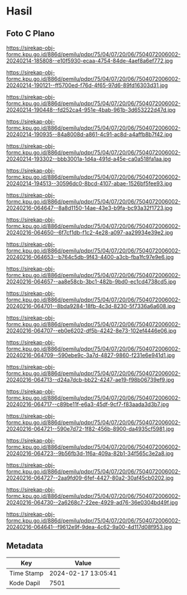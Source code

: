 # Hasil

## Foto C Plano

https://sirekap-obj-formc.kpu.go.id/886d/pemilu/pdpr/75/04/07/20/06/7504072006002-20240214-185808--e10f5930-ecaa-4754-84de-4aef8a6ef772.jpg

https://sirekap-obj-formc.kpu.go.id/886d/pemilu/pdpr/75/04/07/20/06/7504072006002-20240214-190121--ff5700ed-f76d-4f65-97d6-89fd16303d31.jpg

https://sirekap-obj-formc.kpu.go.id/886d/pemilu/pdpr/75/04/07/20/06/7504072006002-20240214-190448--fd252ca4-951e-4bab-961b-3d653222d47d.jpg

https://sirekap-obj-formc.kpu.go.id/886d/pemilu/pdpr/75/04/07/20/06/7504072006002-20240214-190935--84a8008d-a861-4c91-ac8d-a4affb8b7f42.jpg

https://sirekap-obj-formc.kpu.go.id/886d/pemilu/pdpr/75/04/07/20/06/7504072006002-20240214-193302--bbb3001a-1d4a-491d-a45e-ca0a518fa1aa.jpg

https://sirekap-obj-formc.kpu.go.id/886d/pemilu/pdpr/75/04/07/20/06/7504072006002-20240214-194513--30596dc0-8bcd-4107-abae-1526bf5fee93.jpg

https://sirekap-obj-formc.kpu.go.id/886d/pemilu/pdpr/75/04/07/20/06/7504072006002-20240216-064647--8a8d1150-14ae-43e3-b9fa-bc93a32f1723.jpg

https://sirekap-obj-formc.kpu.go.id/886d/pemilu/pdpr/75/04/07/20/06/7504072006002-20240216-064650--6f7cf1db-f1c2-4e28-a097-aa29934e39e2.jpg

https://sirekap-obj-formc.kpu.go.id/886d/pemilu/pdpr/75/04/07/20/06/7504072006002-20240216-064653--b764c5db-9f43-4400-a3cb-fba1fc97e9e6.jpg

https://sirekap-obj-formc.kpu.go.id/886d/pemilu/pdpr/75/04/07/20/06/7504072006002-20240216-064657--aa8e58cb-3bc1-482b-9bd0-ec1cd4738cd5.jpg

https://sirekap-obj-formc.kpu.go.id/886d/pemilu/pdpr/75/04/07/20/06/7504072006002-20240216-064701--8bda9284-18fb-4c3d-8230-5f7336a6a608.jpg

https://sirekap-obj-formc.kpu.go.id/886d/pemilu/pdpr/75/04/07/20/06/7504072006002-20240216-064707--eb0e6202-df5b-4242-8e73-102ef4446e06.jpg

https://sirekap-obj-formc.kpu.go.id/886d/pemilu/pdpr/75/04/07/20/06/7504072006002-20240216-064709--590ebe9c-3a7d-4827-9860-f231e6e941d1.jpg

https://sirekap-obj-formc.kpu.go.id/886d/pemilu/pdpr/75/04/07/20/06/7504072006002-20240216-064713--d24a7dcb-bb22-4247-ae19-f98b06739ef9.jpg

https://sirekap-obj-formc.kpu.go.id/886d/pemilu/pdpr/75/04/07/20/06/7504072006002-20240216-064717--c89be11f-e6a3-45df-9cf7-f83aada3d3b7.jpg

https://sirekap-obj-formc.kpu.go.id/886d/pemilu/pdpr/75/04/07/20/06/7504072006002-20240216-064721--590e7d72-1f82-456b-8900-da4935cf5981.jpg

https://sirekap-obj-formc.kpu.go.id/886d/pemilu/pdpr/75/04/07/20/06/7504072006002-20240216-064723--9b56fb3d-1f6a-409a-82b1-34f565c3e2a8.jpg

https://sirekap-obj-formc.kpu.go.id/886d/pemilu/pdpr/75/04/07/20/06/7504072006002-20240216-064727--2aa9fd09-6fef-4427-80a2-30af45cb0202.jpg

https://sirekap-obj-formc.kpu.go.id/886d/pemilu/pdpr/75/04/07/20/06/7504072006002-20240216-064730--2a6268c7-22ee-4929-ad76-36e0304bd49f.jpg

https://sirekap-obj-formc.kpu.go.id/886d/pemilu/pdpr/75/04/07/20/06/7504072006002-20240216-064641--f9612e9f-9dea-4c62-9a00-4d117d08f953.jpg


## Metadata

| Key        | Value               |
| ---------- | ------------------- |
| Time Stamp | 2024-02-17 13:05:41 |
| Kode Dapil | 7501                |



